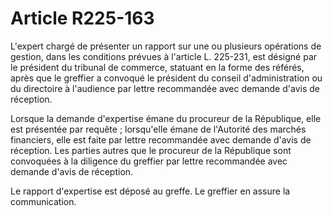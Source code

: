 # Article R225-163

L'expert chargé de présenter un rapport sur une ou plusieurs opérations de gestion, dans les conditions prévues à l'article L. 225-231, est désigné par le président du tribunal de commerce, statuant en la forme des référés, après que le greffier a convoqué le président du conseil d'administration ou du directoire à l'audience par lettre recommandée avec demande d'avis de réception.

Lorsque la demande d'expertise émane du procureur de la République, elle est présentée par requête ; lorsqu'elle émane de l'Autorité des marchés financiers, elle est faite par lettre recommandée avec demande d'avis de réception. Les parties autres que le procureur de la République sont convoquées à la diligence du greffier par lettre recommandée avec demande d'avis de réception.

Le rapport d'expertise est déposé au greffe. Le greffier en assure la communication.
